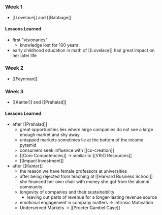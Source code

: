 ### Week 1
- [[Lovelace]] and [[Babbage]]
#### Lessons Learned
- first "visionaries"
	- knowledge lost for 100 years
- early childhood education in math of [[Lovelace]] had great impact on her later life
### Week 2
- [[Feynman]]
### Week 3
- [[Kanter]] and [[Prahalad]]
#### Lessons Learned
- after [[Prahalad]]
	- great opportunities lies where large companies do not see a large enough market and shy away
	- untapped markets sometimes lie at the bottom of the income pyramid
	- consumers seek influence with [[co-creation]] 
	- [[Core Competencies]] -> similar to [[VRIO Resources]]
	- [[Impact Investment]]
 - after [[Kanter]]
	 - the reason we have female professors at universities
	 - after being rejected from teaching at [[Harvard Business School]] she financed her own chair with money she got from the alumni community
	 - longevity of companies and their sustainability
		 - leaving out parts of revenue for a longer-lasting revenue source
	 - emotional engagement in company matters -> Intrinsic Motivation
	 - Underserved Markets -> [[Procter Gambel Case]]